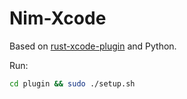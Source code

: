 # Nim-Xcode

Based on [rust-xcode-plugin](https://github.com/BrainiumLLC/rust-xcode-plugin/) and Python.

Run:

```bash
cd plugin && sudo ./setup.sh
```
